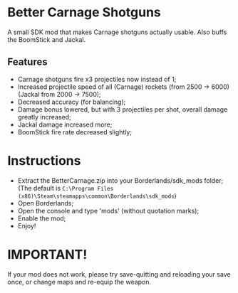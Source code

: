 # Better Carnage Shotguns
A small SDK mod that makes Carnage shotguns actually usable. Also buffs the BoomStick and Jackal.

## Features
- Carnage shotguns fire x3 projectiles now instead of 1;
- Increased projectile speed of all (Carnage) rockets (from 2500 -> 6000) (Jackal from 2000 -> 7500);
- Decreased accuracy (for balancing);
- Damage bonus lowered, but with 3 projectiles per shot, overall damage greatly increased;
- Jackal damage increased more;
- BoomStick fire rate decreased slightly;

# Instructions
- Extract the BetterCarnage.zip into your Borderlands/sdk_mods folder;
 (The default is `C:\Program Files (x86)\Steam\steamapps\common\Borderlands\sdk_mods`)
- Open Borderlands;
- Open the console and type 'mods' (without quotation marks);
- Enable the mod;
- Enjoy!

# IMPORTANT!
If your mod does not work, please try save-quitting and reloading your save once, or change maps and re-equip the weapon.
